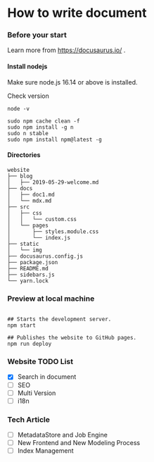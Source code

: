 # How to write document

### Before your start
Learn more from https://docusaurus.io/ .

#### Install nodejs
Make sure node.js 16.14 or above is installed.

Check version
```shell
node -v
```

```shell
sudo npm cache clean -f
sudo npm install -g n
sudo n stable
sudo npm install npm@latest -g
```

#### Directories
```text
website
├── blog 
│   ├── 2019-05-29-welcome.md
├── docs 
│   ├── doc1.md
│   └── mdx.md
├── src 
│   ├── css 
│   │   └── custom.css
│   └── pages 
│       ├── styles.module.css
│       └── index.js
├── static 
│   └── img
├── docusaurus.config.js 
├── package.json 
├── README.md
├── sidebars.js
└── yarn.lock
```



### Preview at local machine

```shell

## Starts the development server.
npm start

## Publishes the website to GitHub pages.
npm run deploy
```

### Website TODO List

- [x] Search in document
- [ ] SEO
- [ ] Multi Version
- [ ] i18n

### Tech Article
- [ ] MetadataStore and Job Engine
- [ ] New Frontend and New Modeling Process
- [ ] Index Management
